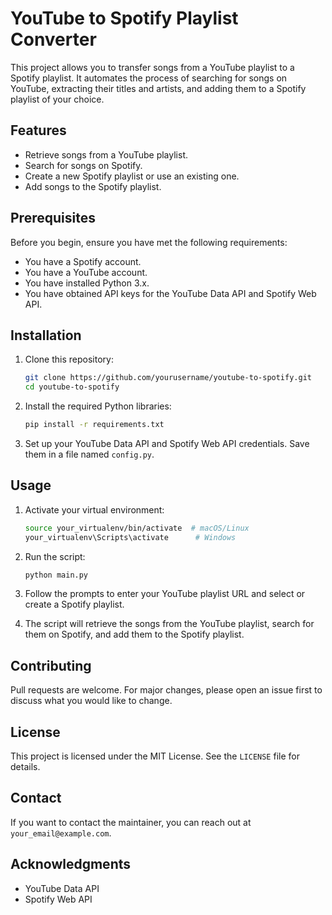 # YouTube to Spotify Playlist Converter

This project allows you to transfer songs from a YouTube playlist to a Spotify playlist. It automates the process of searching for songs on YouTube, extracting their titles and artists, and adding them to a Spotify playlist of your choice.

## Features

- Retrieve songs from a YouTube playlist.
- Search for songs on Spotify.
- Create a new Spotify playlist or use an existing one.
- Add songs to the Spotify playlist.

## Prerequisites

Before you begin, ensure you have met the following requirements:

- You have a Spotify account.
- You have a YouTube account.
- You have installed Python 3.x.
- You have obtained API keys for the YouTube Data API and Spotify Web API.

## Installation

1. Clone this repository:

    ```sh
    git clone https://github.com/yourusername/youtube-to-spotify.git
    cd youtube-to-spotify
    ```

2. Install the required Python libraries:

    ```sh
    pip install -r requirements.txt
    ```

3. Set up your YouTube Data API and Spotify Web API credentials. Save them in a file named `config.py`.

## Usage

1. Activate your virtual environment:

    ```sh
    source your_virtualenv/bin/activate  # macOS/Linux
    your_virtualenv\Scripts\activate      # Windows
    ```

2. Run the script:

    ```sh
    python main.py
    ```

3. Follow the prompts to enter your YouTube playlist URL and select or create a Spotify playlist.

4. The script will retrieve the songs from the YouTube playlist, search for them on Spotify, and add them to the Spotify playlist.

## Contributing

Pull requests are welcome. For major changes, please open an issue first to discuss what you would like to change.

## License

This project is licensed under the MIT License. See the `LICENSE` file for details.

## Contact

If you want to contact the maintainer, you can reach out at `your_email@example.com`.

## Acknowledgments

- YouTube Data API
- Spotify Web API
